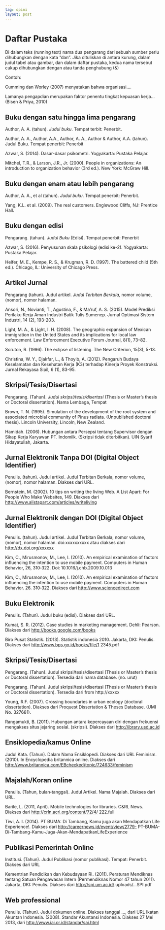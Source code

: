 ```yaml
---
tag: opini
layout: post
---
```


# Daftar Pustaka

Di dalam teks (running text) nama dua pengarang dari sebuah sumber
perlu dihubungkan dengan kata “dan”. Jika dituliskan di antara kurung,
dalam judul tabel atau gambar, dan dalam daftar pustaka, kedua nama
tersebut cukup dihubungkan dengan atau tanda penghubung (&)

Contoh:

Cumming dan Worley (2007) menyatakan bahwa organisasi….

Lamanya pengapdian merupakan faktor penentu tingkat kepuasan
kerja… (Bisen & Priya, 2010) 

## Buku dengan satu hingga lima pengarang

Author, A. A. (tahun). _Judul buku_. Tempat terbit: Penerbit. 

Author, A. A., Author, A.A., Author, A. A., Author & Author, A.A.
(tahun). Judul Buku. Tempat penerbit: Penerbit

Azwar, S. (2014). Dasar-dasar psikometri. Yogyakarta: Pustaka Pelajar.

Mitchel, T.R., & Larson, J.R., Jr. (2000). People in organizations: An
introduction to organization behavior (3rd ed.). New York: McGraw
Hill. 

## Buku dengan enam atau lebih pengarang 

Author, A. A., et al (tahun). _Judul buku_. Tempat penerbit: Penerbit. 

Yang, K.L. et al. (2009). The real customers. Englewood Cliffs, NJ: Prentice
Hall.

## Buku dengan edisi

Pengarang. (tahun). _Judul Buku_ (Edisi). Tempat penerbit: Penerbit

Azwar, S. (2016). Penyusunan skala psikologi (edisi ke-2). Yogyakarta:
Pustaka Pelajar.

Helfer, M. E., Kempe, R. S., & Krugman, R. D. (1997). The battered child
(5th ed.). Chicago, IL: University of Chicago Press. 

## Artikel Jurnal

Pengarang (tahun). Judul artikel. _Judul Terbitan Berkala,_ nomor volume,
(nomor), nomor halaman.

Ansori, N., Novianti, T., Agustina, F., & Ma’ruf, A. S. (2015). Model Prediksi
Perilaku Kerja Aman Industri Batik Tulis Sumenep. Jurnal Optimasi
Sistem Industri, 14 (2), 193-203.

Light, M. A., & Light, I. H. (2008). The geographic expansion of Mexican
immigration in the United States and its implications for local law
enforcement. Law Enforcement Executive Forum Journal, 8(1), 73–82.

Scruton, R. (1996). The eclipse of listening. The New Criterion, 15(3), 5-13.

Christina, W. Y., Djakfar, L., & Thoyib, A. (2012). Pengaruh Budaya
Keselamatan dan Kesehatan Kerja (K3) terhadap Kinerja Proyek
Konstruksi. Jurnal Rekayasa Sipil, 6 (1), 83-95.

## Skripsi/Tesis/Disertasi

Pengarang. (Tahun). _Judul skripsi/tesis/disertasi_ (Thesis or Master’s
thesis or Doctoral dissertation). Nama Lembaga, Tempat

Brown, T. N. (1995). Simulation of the development of the root system and
associated microbial community of Pinus radiata. (Unpublished doctoral
thesis). Lincoln University, Lincoln, New Zealand.

Hamidah. (2006). Hubungan antara Persepsi tentang Supervisor dengan
Sikap Kerja Karyawan PT. Indomilk. (Skripsi tidak diterbitkan). UIN
Syarif Hidayatullah, Jakarta. 

## Jurnal Elektronik Tanpa DOI (Digital Object Identifier)

Penulis. (tahun). Judul artikel. Judul Terbitan Berkala, nomor volume,
(nomor), nomor halaman. Diakses dari URL.

Bernstein, M. (2002). 10 tips on writing the living Web. A List Apart: For
People Who Make Websites, 149. Diakses dari
http://www.alistapart.com/articles/writeliving

## Jurnal Elektronik dengan DOI (Digital Object Identifier)

Penulis. (tahun). Judul artikel. Judul Terbitan Berkala, nomor volume,
(nomor), nomor halaman. doi:xxxxxxxxxx atau diakses dari
http://dx.doi.org/xxxxxx

Kim, C., Mirusmonov, M., Lee, I. (2010). An empirical examination of factors
influencing the intention to use mobile payment. Computers in Human
Behavior, 26, 310‐322. Doi: 10.1016/j.chb.2009.10.013

Kim, C., Mirusmonov, M., Lee, I. (2010). An empirical examination of factors
influencing the intention to use mobile payment. Computers in Human
Behavior. 26. 310‐322. Diakses dari http://www.sciencedirect.com

## Buku Elektronik

Penulis. (Tahun). Judul buku (edisi). Diakses dari URL.

Kumat, S. R. (2012). Case studies in marketing management. Dehli:
Pearson. Diakses dari http://books.google.com/books

Biro Pusat Statistik. (2013). Statistik indonesia 2010. Jakarta, DKI: Penulis.
Diakses dari http://www.bps.go.id/books/file/1 2345.pdf

## Skripsi/Tesis/Disertasi

Pengarang. (Tahun). Judul skripsi/tesis/disertasi (Thesis or Master’s
thesis or Doctoral dissertation). Tersedia dari nama database. (no.
urut)

Pengarang. (Tahun). Judul skripsi/tesis/disertasi (Thesis or Master’s
thesis or Doctoral dissertation). Tersedia dari from http://xxxxx

Young, R.F. (2007). Crossing boundaries in urban ecology (doctoral
dissertation). Diakses dari Proquest Dissertation & Theses Database. (UMI
No. 327681).

Rangamukti, B. (2011). Hubungan antara kepercayaan diri dengan
frekuensi mengakses situs jejaring sosial. (skripsi). Diakses dari
http://ibrary.usd.ac.id

## Ensiklopedia/kamus Online

Judul Kata. (Tahun). Dalam Nama Ensiklopedi. Diakses dari URL
Feminism. (2010). In Encyclopedia britannica online. Diakses dari
http://www.britannica.com/EBchecked/topic/724633/feminism

## Majalah/Koran online

Penulis. (Tahun, bulan‐tanggal). Judul Artikel. Nama Majalah. Diakses
dari URL.

Barile, L. (2011, April). Mobile technologies for libraries. C&RL News.
Diakses dari http://crln.acrl.org/content/72/4/ 222.full

Tiwi, A. I. (2014). PT BUMA: Di Tambang, Kamu juga akan Mendapatkan
Life Experience!. Diakses dari http://careernews.id/event/view/2779-
PT-BUMA-Di-Tambang-Kamu-Juga-Akan-MendapatkanLifeExperience

## Publikasi Pemerintah Online

Institusi. (Tahun). Judul Publikasi (nomor publikasi). Tempat:
Penerbit. Diakses dari URL

Kementrian Pendidikan dan Kebudayaan RI. (2011). Peraturan Mendiknas
tentang Satuan Pengawasan Intern (Permendiknas Nomor 47 tahun
2011). Jakarta, DKI: Penulis. Diakses dari http://spi.um.ac.id/
uploads/...SPI.pdf

## Web professional

Penulis. (Tahun). Judul dokumen online. Diakses tanggal ..., dari URL
Ikatan Akuntan Indonesia. (2008). Standar Akuntansi Indonesia. Diakses
27 Mei 2013, dari http://www.iai.or.id/standar/sai.html 